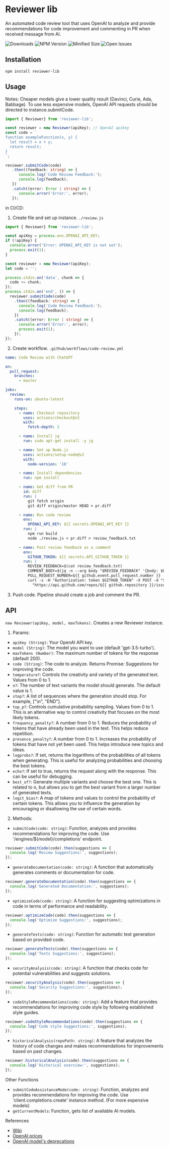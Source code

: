 # Reviewer lib
An automated code review tool that uses OpenAI to analyze and provide 
recommendations for code improvement and commenting in PR when received message from AI.

[//]: # (![Forks]&#40;https://img.shields.io/github/forks/JuliettKhar/reviewer-lib&#41;)
[//]: # (![Stars]&#40;https://img.shields.io/github/stars/JuliettKhar/reviewer-lib&#41;)
[//]: # (![Coverage]&#40;https://img.shields.io/codecov/c/github/JuliettKhar/reviewer-lib&#41;)
[//]: # (![Dependencies]&#40;https://img.shields.io/librariesio/release/npm/reviewer-lib&#41;)
[//]: # (![Build Status]&#40;https://img.shields.io/github/actions/workflow/status/JuliettKhar/reviewer-lib/deploy.yml&#41;)
![Downloads](https://img.shields.io/npm/dt/reviewer-lib)
![NPM Version](https://img.shields.io/npm/v/reviewer-lib)
![Minified Size](https://img.shields.io/bundlephobia/min/reviewer-lib)
![Open Issues](https://img.shields.io/github/issues/JuliettKhar/reviewer-lib)

 

## Installation
```shell
npm install reviewer-lib
```
## Usage
Notes: Cheaper models give a lower quality result (Davinci, Curie, Ada, Babbage).
To use less expensive models, OpenAI API requests should be directed to instance.submitCode.

```typescript
import { Reviewer} from 'reviewer-lib';

const reviewer = new Reviewer(apiKey); // OpenAI apikey
const code = `
function exampleFunction(x, y) {
  let result = x + y;
  return result;
}
`;

reviewer.submitCode(code)
   .then((feedback: string) => {
      console.log('Code Review Feedback:');
      console.log(feedback);
   })
   .catch((error: Error | string) => {
      console.error('Error:', error);
   });
```

in CI/CD:
1. Create file and set up instance. `./review.js`
```typescript
import { Reviewer} from 'reviewer-lib';

const apiKey = process.env.OPENAI_API_KEY;
if (!apiKey) {
  console.error('Error: OPENAI_API_KEY is not set');
  process.exit(1);
}

const reviewer = new Reviewer(apiKey);
let code = '';

process.stdin.on('data', chunk => {
  code += chunk;
});
process.stdin.on('end', () => {
  reviewer.submitCode(code)
    .then((feedback: string) => {
      console.log('Code Review Feedback:');
      console.log(feedback);
    })
    .catch((error: Error | string) => {
      console.error('Error:', error);
      process.exit(1);
    });
});
```
2. Create workflow. `.github/workflows/code-review.yml`
```yaml
name: Code Review with ChatGPT

on:
  pull_request:
    branches:
      - master

jobs:
  review:
    runs-on: ubuntu-latest

    steps:
      - name: Checkout repository
        uses: actions/checkout@v2
        with:
          fetch-depth: 2

      - name: Install jq
        run: sudo apt-get install -y jq

      - name: Set up Node.js
        uses: actions/setup-node@v2
        with:
          node-version: '18'

      - name: Install dependencies
        run: npm install

      - name: Get diff from PR
        id: diff
        run: |
          git fetch origin
          git diff origin/master HEAD > pr.diff

      - name: Run code review
        env:
          OPENAI_API_KEY: ${{ secrets.OPENAI_API_KEY }}
        run: |
          npm run build
          node ./review.js < pr.diff > review_feedback.txt

      - name: Post review feedback as a comment
        env:
          GITHUB_TOKEN: ${{ secrets.API_GITHUB_TOKEN }}
        run: |
          REVIEW_FEEDBACK=$(cat review_feedback.txt)
          COMMENT_BODY=$(jq -n --arg body "$REVIEW_FEEDBACK" '{body: $body}')
          PULL_REQUEST_NUMBER=${{ github.event.pull_request.number }}
          curl -s -H "Authorization: token $GITHUB_TOKEN" -X POST -d "$COMMENT_BODY" \
            "https://api.github.com/repos/${{ github.repository }}/issues/$PULL_REQUEST_NUMBER/comments"

```
3. Push code. Pipeline should create a job and comment the PR.

## API
`new Reviewer(apiKey, model, maxTokens)`. Creates a new Reviewer instance.
1. Params:
- `apiKey (String)`: Your OpenAI API key.
- `model (String)`: The model you want to use (default 'gpt-3.5-turbo').
- `maxTokens (Number)`: The maximum number of tokens for the response (default 200).
- `code (String)`: The code to analyze. Returns Promise<String>: Suggestions for improving the code.
- `temperature?`: Controls the creativity and variety of the generated text. Values from 0 to 1.
- `n?`: The number of text variants the model should generate. The default value is 1.
- `stop?`: A list of sequences where the generation should stop. For example, ["\n", "END"].
- `top_p?`: Controls cumulative probability sampling. Values from 0 to 1. This is an alternative way to control creativity that focuses on the most likely tokens.
- `frequency_penalty?`: A number from 0 to 1. Reduces the probability of tokens that have already been used in the text. This helps reduce repetition.
- `presence_penalty?`: A number from 0 to 1. Increases the probability of tokens that have not yet been used. This helps introduce new topics and ideas.
- `logprobs?`: If set, returns the logarithms of the probabilities of all tokens when generating. This is useful for analyzing probabilities and choosing the best tokens.
- `echo?`: If set to true, returns the request along with the response. This can be useful for debugging.
- `best_of?`: Generate multiple variants and choose the best one. This is related to n, but allows you to get the best variant from a larger number of generated texts.
- `logit_bias?`: A map of tokens and values to control the probability of certain tokens. This allows you to influence the generation by encouraging or disallowing the use of certain words.
2. Methods:
- `submitCode(code: string)`: Function, analyzes and provides recommendations for improving the code. Use '/engines/${model}/completions' endpoint.
```typescript
reviewer.submitCode(code).then(suggestions => {
  console.log('Review Suggestions:', suggestions);
});
```
- `generateDocumentation(code: string)`: A function that automatically generates comments or documentation for code.
```typescript
reviewer.generateDocumentation(code).then(suggestions => {
  console.log('Generated Documentation:', suggestions);
});
```
- `optimizeCode(code: string)`: A function for suggesting optimizations in code in terms of performance and readability.
```typescript
reviewer.optimizeCode(code).then(suggestions => {
  console.log('Optimize Suggestions:', suggestions);
});
```
- `generateTests(code: string)`: Function for automatic test generation based on provided code.
```typescript
reviewer.generateTests(code).then(suggestions => {
  console.log('Tests Suggestions:', suggestions);
});
```
- `securityAnalysis(code: string)`: A function that checks code for potential vulnerabilities and suggests solutions.
```typescript
reviewer.securityAnalysis(code).then(suggestions => {
  console.log('Security Suggestions:', suggestions);
});
```
- `codeStyleRecommendations(code: string)`: Add a feature that provides recommendations for improving code style by following established style guides.
```typescript
reviewer.codeStyleRecommendations(code).then(suggestions => {
  console.log('Code style Suggestions:', suggestions);
});
```
- `historicalAnalysis(repoPath: string)`: A feature that analyzes the history of code changes and makes recommendations for improvements based on past changes.
```typescript
reviewer.historicalAnalysis(code).then(suggestions => {
  console.log('Historical overview:', suggestions);
});
```
Other Functions
- `submitCodeAssistanceMode(code: string)`: Function, analyzes and provides recommendations for improving the code. Use 'client.completions.create' instance method. (For more expensive models)
- `getCurrentModels`: Function, gets list of available AI models.

References
- [Wiki](https://github.com/JuliettKhar/reviewer-lib/wiki)
- [OpenAI prices](https://openai.com/api/pricing/)
- [OpenAI model's deprecations](https://platform.openai.com/docs/deprecations)
